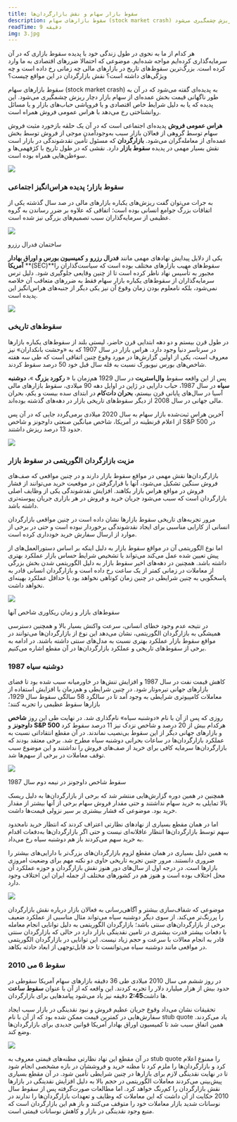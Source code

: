 ```yaml
---
title: سقوط بازار سهام و نقش بازارگردان‌ها
description: سقوط بازارهای سهام (stock market crash) به پدیده‌ای گفته می‌شود که در آن به طور ناگهانی قیمت بخش عمده‌ای از سهام بازار دچار ریزش چشمگیری می‌شود. 
readTime: 9 دقیقه
img: 3.jpg
---
```

هر کدام از ما به نحوی در طول زندگی خود با پدیده سقوط بازاری که در آن سرمایه‌گذاری کرده‌ایم مواجه شده‌ایم. موضوعی که احتمالا ضررهای اقتصادی به ما وارد کرده است. بزرگ‌ترین سقوط‌های تاریخ در بازارهای مالی چه زمانی رخ داده است و چه ویژگی‌های داشته است؟ نقش بازارگردان در این مواقع چیست؟

سقوط بازارهای سهام (stock market crash) به پدیده‌ای گفته می‌شود که در آن به طور ناگهانی قیمت بخش عمده‌ای از سهام بازار دچار ریزش چشمگیری می‌شود. این پدیده که یا به دلیل شرایط خاص اقتصادی و یا فروپاشی حباب‌های بازار و یا مسائل روانشناختی رخ می‌دهد با هراس عمومی فروش همراه است.

**هراس عمومی فروش** پدیده‌ای اجتماعی است که در آن یک حلقه بازخورد مثبت فروش سهام توسط گروهی از فعالان بازار سبب به‌وجودآمدن موجی از فروش توسط بخش عمده‌ای از معامله‌گران می‌شود. **بازارگردان** که مسئول تأمین نقدشوندگی در بازار است نقش بسیار مهمی در پدیده **سقوط بازار** دارد. نقشی که در طول تاریخ با کژفهمی‌ها و سوءظن‌هایی همراه بوده است.

<div class="text-center">
<img src="/img/content/mag/stock-market-crash-1.jpg">
</div>

### سقوط بازار؛ پدیده هراس‌انگیز اجتماعی

به جرات می‌توان گفت ریزش‌های یکباره بازارهای مالی در صد سال گذشته یکی از اتفاقات بزرگ جوامع انسانی بوده است؛ اتفاقی که علاوه بر ضرر رساندن به گروه عظیمی از سرمایه‌گذاران سبب تصمیم‌های بزرگی نیز شده است.

<div class="text-center">
<img src="/img/content/mag/stock-market-crash-2.jpg" class="mb-0">
</div>
<p class="text-center font-italic text-body-2">ساختمان فدرال رزرو</p>

یکی از دلایل پیدایش نهادهای مهمی مانند **فدرال رزرو** و **کمیسیون بورس و اوراق بهادار آمریکا** **(SEC)**سقوط‌های مهیب بازارهای مختلف بوده است که سیاست‌گذاران را مجبور به تأسیس نهاد ناظر کرده است تا از چنین وقایعی جلوگیری شود. دلیل ترس سرمایه‌گذاران از سقوط‌های یکباره بازار سهام فقط به ضررهای متعاقب آن خلاصه نمی‌شود، بلکه نامعلوم بودن زمان وقوع آن نیز یکی دیگر از جنبه‌های هراس‌انگیز این پدیده است.

<div class="text-center">
<img src="/img/content/mag/stock-market-crash-3.jpg">
</div>

### سقوط‌های تاریخی

در طول قرن بیستم و دو دهه ابتدایی قرن حاضر، لیستی بلند از سقوط‌های یکباره بازارها در سرتاسر دنیا وجود دارد. هراس بازار در سال 1907 که به «وحشت بانکداران» نیز معروف است، یکی از اولین گزارش‌ها در مورد وقوع چنین اتفاقی است که طی سه هفته شاخص‌های بورس نیویورک نسبت به قله سال قبل خود 50 درصد سقوط کردند.

پس از این واقعه سقوط **وال‌استریت** در سال 1929 هم‌زمان با « **رکورد بزرگ** »، **دوشنبه سیاه** در سال 1987، حباب دارایی در ژاپن در اوایل دهه 90 میلادی، سقوط بازارهای مالی آسیا در سال‌های پایانی قرن بیستم، **بحران دات‌کام** در ابتدای سده بیست و یکم، بحران مالی جهانی در سال 2008 از دیگر سقوط‌های تاریخی بازار در دهه‌های گذشته بوده‌اند.

آخرین هراس ثبت‌شده بازار سهام به سال 2020 میلادی برمی‌گردد جایی که در آن پس از اعلام قرنطینه در آمریکا، شاخص میانگین صنعتی داوجونز و شاخص S&amp;P 500 در حدود 13 درصد ریزش داشتند.

<div class="text-center">
<img src="/img/content/mag/stock-market-crash-4.jpg">
</div>

### مزیت بازارگردان الگوریتمی در سقوط بازار

بازارگردان‌ها نقش مهمی در مواقع سقوط بازار دارند و در چنین مواقعی که صف‌های فروش سنگین تشکیل می‌شود، آنها با قرارگرفتن در موقعیت خرید می‌توانند از فشار فروش در مواقع هراس بازار بکاهند. افزایش نقدشوندگی یکی از وظایف اصلی بازارگردان است که سبب می‌شود جریان خرید و فروش در هر بازاری جریان پیوسته‌تری داشته باشد.

مرور تجربه‌های تاریخی سقوط بازارها نشان داده است در چنین مواقعی بازارگردان انسانی از کارایی مناسبی برای ایجاد نقدشوندگی برخوردار نبوده است و حتی در برخی از موارد از ارسال سفارش خرید خودداری کرده است.

اما نوع الگوریتمی آن در مواقع سقوط بازار به دلیل اینکه بر اساس دستورالعمل‌های از پیش تعیین شده عمل می‌کند می‌تواند با تشخیص شرایط حساس بازار عملکرد بهتری داشته باشد. همچنین در دهه‌های اخیر سقوط بازار به دلیل الگوریتمی شدن بخش بزرگی از معاملات در زمانی کمتر از یک ساعت رخ داده است و بازارگردان انسانی قادر به پاسخگویی به چنین شرایطی در چنین زمان کوتاهی نخواهد بود یا حداقل عملکرد بهینه‌ای نخواهد داشت.

<div class="text-center">
<img src="/img/content/mag/stock-market-crash-5.jpg" class="mb-0">
</div>
<p class="text-center font-italic text-body-2">سقوط‌های بازار و زمان ریکاوری شاخص آنها</p>

در نتیجه عدم وجود خطای انسانی، سرعت واکنش بسیار بالا و همچنین دسترسی همیشگی به بازارگردان الگوریتمی، نشان می‌دهد این نوع از بازارگردان‌ها می‌توانند در مواقع سقوط بازار عملکرد بهتری نسبت به مدل‌های سنتی داشته باشند. در ادامه به برخی از سقوط‌های تاریخی و عملکرد بازارگردان‌ها در آن مقطع اشاره می‌کنیم.

### دوشنبه سیاه 1987

کاهش قیمت نفت در سال 1987 و افزایش تنش‌ها در خاورمیانه سبب شده بود تا فضای بازارهای جهانی تیره‌وتار شود. در چنین شرایطی و هم‌زمان با افزایش استفاده از معاملات کامپیوتری شرایطی به وجود آمد تا در سالگرد 58 سالگی سقوط سال 1929، بازارها سقوط عظیمی را تجربه کنند؛

روزی که پس از آن با نام «دوشنبه سیاه» نام‌گذاری شد. در نهایت طی این روز **شاخص داوجونز** و **S&amp;P 500** هرکدام بیش از 20 درصد و شاخص نزدک نیز 11 درصد سقوط کرد و بازارهای جهانی دیگر از این سقوط بی‌نصیب نماندند. در آن مقطع انتقاداتی نسبت به عملکرد بازارگردان‌ها در ساعات بحرانی دوشنبه سیاه مطرح شد. برخی معتقد بودند که بازارگردان‌ها سرمایه کافی برای خرید از صف‌های فروش را نداشتند و این موضوع سبب توقف معاملات در برخی از سهم‌ها شد.

<div class="text-center">
<img src="/img/content/mag/stock-market-crash-6.png" class="mb-0">
</div>
<p class="text-center font-italic text-body-2">سقوط شاخص داوجونز در نیمه دوم سال 1987</p>

همچنین در همین دوره گزارش‌هایی منتشر شد که برخی از بازارگردان‌ها به دلیل ریسک بالا تمایلی به خرید سهام نداشتند و حتی مقدار فروش سهام برخی از آنها بیشتر از مقدار خرید بود. موضوعی که فشار بیشتری بر سیر نزولی قیمت‌ها داشت.

اما در همان مقطع بسیاری از نهادهای نظارتی اعتراف کردند که انتظار خرید نامحدود سهم توسط بازارگردان‌ها انتظار عاقلانه‌ای نیست و حتی اگر بازارگردان‌ها به‌دفعات اقدام به خرید سهم می‌کردند باز هم دوشنبه سیاه رخ می‌داد.

به همین دلیل بسیاری در همان مقطع لزوم بازارگردان‌های بزرگ‌تر با دارایی‌های بیشتر را ضروری دانستند. مرور چنین تجربه تاریخی حاوی دو نکته مهم برای وضعیت امروزی بازارها است. در درجه اول از سال‌های دور هنوز نقش بازارگردان و حوزه عملکرد آن محل اختلاف بوده است و هنوز هم در کشورهای مختلف از جمله ایران این اختلاف وجود دارد.

<div class="text-center">
<img src="/img/content/mag/stock-market-crash-7.jpg">
</div>

موضوعی که شفاف‌سازی بیشتر و آگاهی‌رسانی به فعالان بازار درباره نقش بازارگردان را پررنگ‌تر می‌کند. از سوی دیگر دوشنبه سیاه می‌تواند مثال مناسبی از عملکرد ضعیف برخی از بازارگردان‌های سنتی باشد؛ بازارگردان الگوریتمی به دلیل توانایی انجام معامله با دفعات بیشتر قدرت بیشتری در تامین نقدینگی بازار دارد در حالی که بازارگردان سنتی قادر به انجام معالات با سرعت و حجم زیاد نیست. این توانایی در بازارگردان الگوریتمی در مواقعی مانند دوشنبه سیاه می‌توانست تا حد قابل‌توجهی از ابعاد حادثه بکاهد.

### سقوط 6 می 2010

در روز ششم می سال 2010 میلادی طی 36 دقیقه بازارهای سهام آمریکا سقوطی در حدود بیش از هزار میلیارد دلار را تجربه کردند. این واقعه که از آن با عنوان **سقوط ساعت**  **2:45** دقیقه نیز یاد می‌شود پیامدهایی برای بازارگردان‎‌ها داشت.

تحقیقات نشان می‌داد وقوع جریان عظیم فروش و نبود نقدینگی در بازار سبب ایجاد سفارش‌هایی در کمترین قیمت ممکن شده بود که از آن با نام  stub quote یاد می‌کردند. همین اتفاق سبب شد تا کمیسیون اوراق بهادار آمریکا قوانین جدیدی برای بازارگردان‌ها وضع کند.

<div class="text-center">
<img src="/img/content/mag/stock-market-crash-8.gif">
</div>

در آن مقطع این نهاد نظارتی مظنه‌های قیمتی معروف به stub quote را ممنوع اعلام کرد و بازارگردان‌ها را ملزم کرد تا مظنه خرید و فروششان در بازه مشخصی انجام شود تا در نهایت نقدینگی لازم برای بازارها در چنین شرایطی تأمین شود. در آن مقطع بسیاری پیش‌بینی می‌کردند معاملات الگوریتمی در حجم بالا به دلیل افزایش نقدینگی در بازارها نقش بازارگردان را کم‌رنگ خواهد کرد. اما مطالعات صورت‌گرفته پس از سقوط سال 2010 حکایت از آن داشت که این معاملات که وظایف و تعهدات بازارگردان‌ها را ندارند در نوسانات شدید بازار معاملات خود را متوقف می‌کنند و باز هم این بازارگردان است که منبع وجود نقدینگی در بازار و کاهش نوسانات قیمتی است.